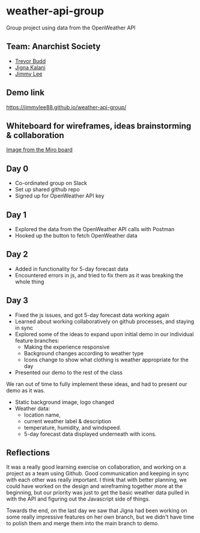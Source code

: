 # weather-api-group
Group project using data from the OpenWeather API

## Team: Anarchist Society
* [Trevor Budd](https://github.com/TrevB123/)
* [Jigna Kalani](https://github.com/JignabahenKalani)
* [Jimmy Lee](https://github.com/jimmylee88)

## Demo link
https://jimmylee88.github.io/weather-api-group/

## Whiteboard for wireframes, ideas brainstorming & collaboration
[Image from the Miro board](/assets/images/Weather%20API%20Proj%20-%20Project%20Progression,%20scrapbook,%20assets%20&%20wireframes.jpg)

## Day 0
* Co-ordinated group on Slack
* Set up shared github repo
* Signed up for OpenWeather API key

## Day 1
* Explored the data from the OpenWeather API calls with Postman
* Hooked up the button to fetch OpenWeather data

## Day 2
* Added in functionality for 5-day forecast data
* Encountered errors in js, and tried to fix them as it was breaking the whole thing

## Day 3
* Fixed the js issues, and got 5-day forecast data working again
* Learned about working collaboratively on github processes, and staying in sync
* Explored some of the ideas to expand upon initial demo in our individual feature branches:
    * Making the experience responsive
    * Background changes according to weather type
    * Icons change to show what clothing is weather appropriate for the day
* Presented our demo to the rest of the class

We ran out of time to fully implement these ideas, and had to present our demo as it was.
* Static background image, logo changed
* Weather data: 
    * location name,
    * current weather label & description
    * temperature, humidity, and windspeed.
    * 5-day forecast data displayed underneath with icons.

## Reflections
It was a really good learning exercise on collaboration, and working on a project as a team using Github.
Good communication and keeping in sync with each other was really important. I think that with better planning, we could have worked on the design and wireframing together more at the beginning, but our priority was just to get the basic weather data pulled in with the API and figuring out the Javascript side of things.

Towards the end, on the last day we saw that Jigna had been working on some really impressive features on her own branch, but we didn't have time to polish them and merge them into the main branch to demo.